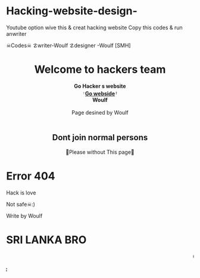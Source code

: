 # Hacking-website-design-
Youtube option wive this &amp; creat hacking website 
Copy this codes & run anwriter

☠Codes☠
☡writer-Woulf
☡designer -Woulf  [SMH]

<!doctype html>
<head>
<div align="center">

<h1> Welcome to hackers team</h1>
<strong>
			Go Hacker s website
            <br/>
            <marquee scrollamount="3" width="25">☠☠☠</marquee>
            <a href="https://youtube.com/channel/UCn68cnw-awGo_xxr95v75aw">Go webside</a>
            <marquee scrollamount="3" width="25" direction="right">☠☠☠</marquee>
			<br/>
            Woulf
            <br/></strong>
            <a href="https://t.me/Woulfofficial>Group viours</a> ^ <a href="https://youtube.com/channel/UCn68cnw-awGo_xxr95v75aw"></a>
            <br>
			<div>Page desined by Woulf</div>
			<br/>
        </p>
 </strong>
<div align="center">

<h2>Dont join normal persons </h2>
<p>🥏Please without This page🥏</p>

</div>

</body>
</html>
</DOCTYPE>
</div>
</button>
  <meta charset="utf-8">
  <meta name="viewport" content="width=device-width, initia-scale=1.0">
  <title>Defeatedd!!</title>
    <link href="http://fonts.googleapis.com/css?family=Averia+Sans+Libre" rel="stylesheet" type="text/css">
	<link href="https://fonts.googleapis.com/css?family=Amatic+SC:400,700" rel="stylesheet" type="text/css">
    <link href="https://fonts.googleapis.com/css?family=VT323|New+Rocker" rel="stylesheet">
    <link href="http://fonts.googleapis.com/css?family=Germania+One|Shadows+Into+Light&display=swap" rel="stylesheet" type="text/css">
    <link href="http://fonts.googleapis.com/css?family=Orbitron:700" rel="stylesheet" type="text/css">
    <script language="javascript">alert(" Warring☡☡☡ this site only hackers...   Woulf lowed you! ");</script>
  <link href="css/font-awesome.min.css" rel="stylesheet">
<style>
@import  https://fonts.googleapis.com/css?family=Inconsolata ;

html {
  min-height: 100%;
}

body {
  box-sizing: border-box;
  height: 100%;
  background-color: #000000;
  background-image: radial-gradient(#11581E, #041607);
  font-family:  Inconsolata , Helvetica, sans-serif;
  font-size: 1.5rem;
  color: rgba(128, 255, 128, 0.8);
  text-shadow:
      0 0 1ex rgba(51, 255, 51, 1),
      0 0 2px rgba(255, 255, 255, 0.8);
}

.overlay {
  pointer-events: none;
  position: absolute;
  width: 100%;
  height: 100%;
  background:
      repeating-linear-gradient(
      180deg,
      rgba(0, 0, 0, 0) 0,
      rgba(0, 0, 0, 0.3) 50%,
      rgba(0, 0, 0, 0) 100%);
  background-size: auto 4px;
  z-index: 99;
}

.overlay::before {
  content: "";
  pointer-events: none;
  position: absolute;
  display: block;
  top: 0;
  left: 0;
  right: 0;
  bottom: 0;
  width: 100%;
  height: 100%;
  background-image: linear-gradient(
      0deg,
      transparent 0%,
      rgba(32, 128, 32, 0.2) 2%,
      rgba(32, 128, 32, 0.8) 3%,
      rgba(32, 128, 32, 0.2) 3%,
      transparent 100%);
  background-repeat: no-repeat;
  animation: scan 7.5s linear 0s infinite;
}

@keyframes scan {
  0%        { background-position: 0 -100vh; }
  35%, 100% { background-position: 0 100vh; }
}

.terminal {
  box-sizing: inherit;
  position: absolute;
  height: 100%;
  width: 1000px;
  max-width: 100%;
  padding: 4rem;
  text-transform: uppercase;
}

.output {
  color: rgba(128, 255, 128, 0.8);
  text-shadow:
      0 0 1px rgba(51, 255, 51, 0.4),
      0 0 2px rgba(255, 255, 255, 0.8);
}

.output::before {
  content: "> ";
}

/*
.input {
  color: rgba(192, 255, 192, 0.8);
  text-shadow:
      0 0 1px rgba(51, 255, 51, 0.4),
      0 0 2px rgba(255, 255, 255, 0.8);
}

.input::before {
  content: "$ ";
}
*/

a {
  color: #fff;
  text-decoration: none;
}

a::before {
  content: "";
}

a::after {<<
  content: "]";
}

.errorcode {
  color: red;
}

.podda {
  color : green;
  }
</style>


<div class="overlay"></div>
<div class="terminal">
  <h1>Error <span class="errorcode">404</span></h1>
  <p class="output">Hack is love</a>
  <p class="output">Not safe☠:)</a></p>
  <p class="output">Write by Woulf</p>
  <h1>SRI LANKA BRO </h1>
</div>


</div>

</div>

</div>

</div>

</body>

</html>

<marquee behavior="scroll" direction="left">
Get another s details
</marquee>

<marquee behavior="scroll" direction="right">
<h5>Hacking now <span class="woulf">$$$$</span></h5>
</marquee>
